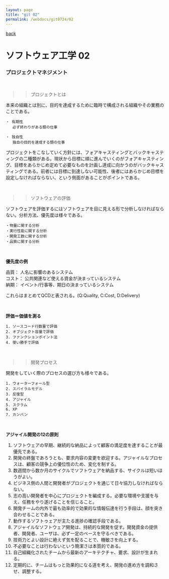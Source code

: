 ```yaml
---
layout: page
title: "git 02"
permalink: /webdocs/git0724/02
---
```


[back](/webdocs/git0724)

# ソフトウェア工学 02

### プロジェクトマネジメント

<br>

>> プロジェクトとは

本来の組織とは別に、目的を達成するために臨時で構成される組織やその業務のことである。

```
・ 有期性
   必ず終わりがある類の仕事

・ 独自性
   独自の目的を達成する類の仕事
```

プロジェクトをこなしていく方針には、フォアキャスティングとバックキャスティングの二種類がある。現状から目標に順に進んでいくのがフォアキャスティング、目標をあらかじめ定めて必要なものを計画し達成に向かうのがバックキャスティングである。前者には目標に到達しない可能性、後者にはあらかじめ目標を設定しなければならない、という側面があることがポイントである。

<br>

>> ソフトウェアの評価

ソフトウェアを評価するにはソフトウェアを目に見える形で分析しなければならない。分析方法、優先度は様々である。


```
・物量に関する分析
・実行性能に関する分析
・開発工数に関する分析
・品質に関する分析
```

<br>

**優先度の例**

品質： 人名に影響のあるシステム<br>
コスト： 公共関連など使える資金が決まっているシステム<br>
納期： イベント/行事等、期日の決まっているシステム<br>

これらはまとめてQCDと表される。(Q:Quality, C:Cost, D:Delivery)

<br>

**評価＝価値を測る**

```
1. ソースコード行数量で評価
2. オブジェクト容量で評価
3. ファンクションポイント法
4. 使い勝手で評価
```

<br>

>> 開発プロセス

開発をしていく際のプロセスの選び方も様々である。

```
1. ウォーターフォール型
2. スパイラルモデル
3. 反復型
4. アジャイル
5. スクラム
6. XP
7. カンバン
```

<br>

**アジャイル開発の12の原則**

1. ソフトウェアの早期、継続的な納品によって顧客の満足度を達することが最優先である。
2. 開発の終盤であろうとも、要求内容の変更を欲迎する。アジャイルなプロセスは、顧客の競争上の優位性のため、変化を制する。
3. 数週間から数か月のサイクルでソフトウェアを納品する、サイクルは短いほうがよい。
4. ビジネス側の人間と開発者がプロジェクトを通じて日々協力しなければならない。
5. 志の高い開発者を中心にプロジェクトを編成する。必要な環境や支援を与え、任務をやり遂げることを信じること。
6. 開発チームの内外で最も効率的で効果的な情報伝達を行う手段は、顔を突き合わせることである。
7. 動作するソフトゥェアが主たる進捗の確認手段である。
8. アジャイルなソフトウェア開発は、持続的な開発を促す。開発資金の提供者、開発者、ユーザは、必ず一定のペースを守るべきである。
9. 技術力とよい設計に絶えず気を配ることで、機敏さを向上する。
10. 不必要なことは行わないという簡潔さは本質的である。
11. 自己組織化されたチームから最新のアーキテクチャ、要求、設計が生まれる。
12. 定期的に、チームはもっと効果的になる道を考え、開発の進め方を調和させ、調整する。
